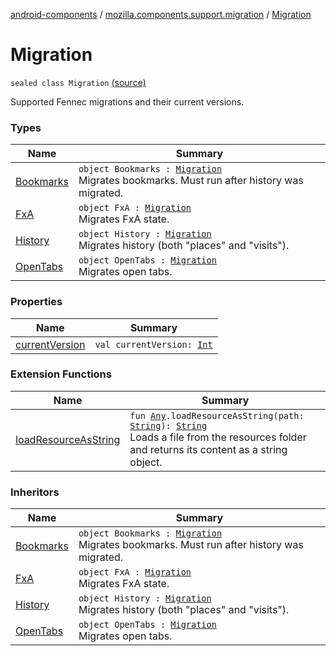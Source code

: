 [android-components](../../index.md) / [mozilla.components.support.migration](../index.md) / [Migration](./index.md)

# Migration

`sealed class Migration` [(source)](https://github.com/mozilla-mobile/android-components/blob/master/components/support/migration/src/main/java/mozilla/components/support/migration/FennecMigrator.kt#L29)

Supported Fennec migrations and their current versions.

### Types

| Name | Summary |
|---|---|
| [Bookmarks](-bookmarks.md) | `object Bookmarks : `[`Migration`](./index.md)<br>Migrates bookmarks. Must run after history was migrated. |
| [FxA](-fx-a.md) | `object FxA : `[`Migration`](./index.md)<br>Migrates FxA state. |
| [History](-history.md) | `object History : `[`Migration`](./index.md)<br>Migrates history (both "places" and "visits"). |
| [OpenTabs](-open-tabs.md) | `object OpenTabs : `[`Migration`](./index.md)<br>Migrates open tabs. |

### Properties

| Name | Summary |
|---|---|
| [currentVersion](current-version.md) | `val currentVersion: `[`Int`](https://kotlinlang.org/api/latest/jvm/stdlib/kotlin/-int/index.html) |

### Extension Functions

| Name | Summary |
|---|---|
| [loadResourceAsString](../../mozilla.components.support.test.file/kotlin.-any/load-resource-as-string.md) | `fun `[`Any`](https://kotlinlang.org/api/latest/jvm/stdlib/kotlin/-any/index.html)`.loadResourceAsString(path: `[`String`](https://kotlinlang.org/api/latest/jvm/stdlib/kotlin/-string/index.html)`): `[`String`](https://kotlinlang.org/api/latest/jvm/stdlib/kotlin/-string/index.html)<br>Loads a file from the resources folder and returns its content as a string object. |

### Inheritors

| Name | Summary |
|---|---|
| [Bookmarks](-bookmarks.md) | `object Bookmarks : `[`Migration`](./index.md)<br>Migrates bookmarks. Must run after history was migrated. |
| [FxA](-fx-a.md) | `object FxA : `[`Migration`](./index.md)<br>Migrates FxA state. |
| [History](-history.md) | `object History : `[`Migration`](./index.md)<br>Migrates history (both "places" and "visits"). |
| [OpenTabs](-open-tabs.md) | `object OpenTabs : `[`Migration`](./index.md)<br>Migrates open tabs. |
